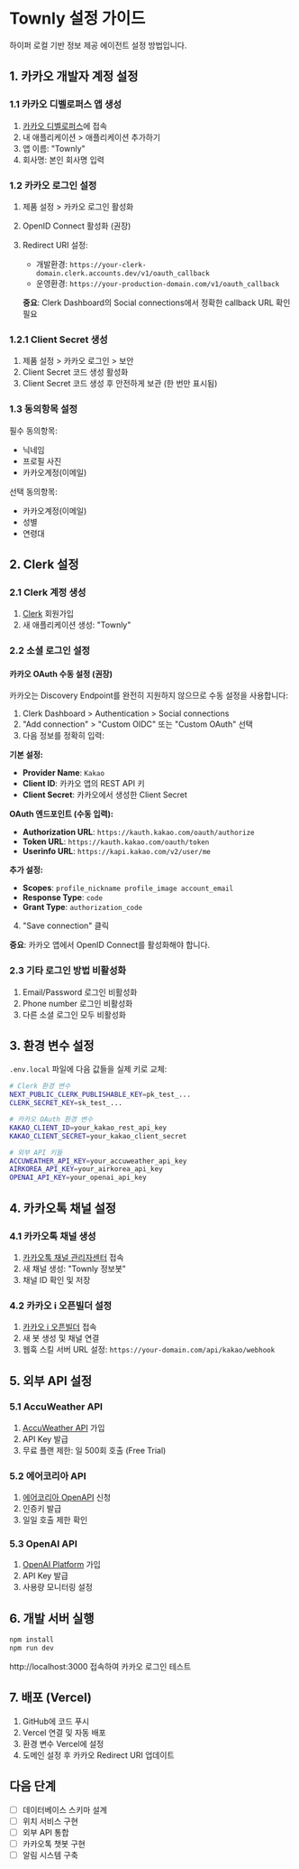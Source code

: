 # Townly 설정 가이드

하이퍼 로컬 기반 정보 제공 에이전트 설정 방법입니다.

## 1. 카카오 개발자 계정 설정

### 1.1 카카오 디벨로퍼스 앱 생성
1. [카카오 디벨로퍼스](https://developers.kakao.com/)에 접속
2. 내 애플리케이션 > 애플리케이션 추가하기
3. 앱 이름: "Townly"
4. 회사명: 본인 회사명 입력

### 1.2 카카오 로그인 설정
1. 제품 설정 > 카카오 로그인 활성화
2. OpenID Connect 활성화 (권장)
3. Redirect URI 설정:
   - 개발환경: `https://your-clerk-domain.clerk.accounts.dev/v1/oauth_callback`
   - 운영환경: `https://your-production-domain.com/v1/oauth_callback`
   
   **중요**: Clerk Dashboard의 Social connections에서 정확한 callback URL 확인 필요

### 1.2.1 Client Secret 생성
1. 제품 설정 > 카카오 로그인 > 보안
2. Client Secret 코드 생성 활성화
3. Client Secret 코드 생성 후 안전하게 보관 (한 번만 표시됨)

### 1.3 동의항목 설정
필수 동의항목:
- 닉네임
- 프로필 사진
- 카카오계정(이메일)

선택 동의항목:
- 카카오계정(이메일)
- 성별
- 연령대

## 2. Clerk 설정

### 2.1 Clerk 계정 생성
1. [Clerk](https://clerk.com/) 회원가입
2. 새 애플리케이션 생성: "Townly"

### 2.2 소셜 로그인 설정

#### 카카오 OAuth 수동 설정 (권장)
카카오는 Discovery Endpoint를 완전히 지원하지 않으므로 수동 설정을 사용합니다:

1. Clerk Dashboard > Authentication > Social connections
2. "Add connection" > "Custom OIDC" 또는 "Custom OAuth" 선택
3. 다음 정보를 정확히 입력:

**기본 설정:**
- **Provider Name**: `Kakao`
- **Client ID**: 카카오 앱의 REST API 키
- **Client Secret**: 카카오에서 생성한 Client Secret

**OAuth 엔드포인트 (수동 입력):**
- **Authorization URL**: `https://kauth.kakao.com/oauth/authorize`
- **Token URL**: `https://kauth.kakao.com/oauth/token`
- **Userinfo URL**: `https://kapi.kakao.com/v2/user/me`

**추가 설정:**
- **Scopes**: `profile_nickname profile_image account_email`
- **Response Type**: `code`
- **Grant Type**: `authorization_code`

4. "Save connection" 클릭

**중요**: 카카오 앱에서 OpenID Connect를 활성화해야 합니다.

### 2.3 기타 로그인 방법 비활성화
1. Email/Password 로그인 비활성화
2. Phone number 로그인 비활성화
3. 다른 소셜 로그인 모두 비활성화

## 3. 환경 변수 설정

`.env.local` 파일에 다음 값들을 실제 키로 교체:

```bash
# Clerk 환경 변수
NEXT_PUBLIC_CLERK_PUBLISHABLE_KEY=pk_test_...
CLERK_SECRET_KEY=sk_test_...

# 카카오 OAuth 환경 변수
KAKAO_CLIENT_ID=your_kakao_rest_api_key
KAKAO_CLIENT_SECRET=your_kakao_client_secret

# 외부 API 키들
ACCUWEATHER_API_KEY=your_accuweather_api_key
AIRKOREA_API_KEY=your_airkorea_api_key
OPENAI_API_KEY=your_openai_api_key
```

## 4. 카카오톡 채널 설정

### 4.1 카카오톡 채널 생성
1. [카카오톡 채널 관리자센터](https://center-pf.kakao.com/) 접속
2. 새 채널 생성: "Townly 정보봇"
3. 채널 ID 확인 및 저장

### 4.2 카카오 i 오픈빌더 설정
1. [카카오 i 오픈빌더](https://i.kakao.com/) 접속
2. 새 봇 생성 및 채널 연결
3. 웹훅 스킬 서버 URL 설정: `https://your-domain.com/api/kakao/webhook`

## 5. 외부 API 설정

### 5.1 AccuWeather API
1. [AccuWeather API](https://developer.accuweather.com/) 가입
2. API Key 발급
3. 무료 플랜 제한: 일 500회 호출 (Free Trial)

### 5.2 에어코리아 API
1. [에어코리아 OpenAPI](https://www.airkorea.or.kr/web/contents/contentView/?pMENU_NO=138&cntnts_no=74) 신청
2. 인증키 발급
3. 일일 호출 제한 확인

### 5.3 OpenAI API
1. [OpenAI Platform](https://platform.openai.com/) 가입
2. API Key 발급
3. 사용량 모니터링 설정

## 6. 개발 서버 실행

```bash
npm install
npm run dev
```

http://localhost:3000 접속하여 카카오 로그인 테스트

## 7. 배포 (Vercel)

1. GitHub에 코드 푸시
2. Vercel 연결 및 자동 배포
3. 환경 변수 Vercel에 설정
4. 도메인 설정 후 카카오 Redirect URI 업데이트

## 다음 단계

- [ ] 데이터베이스 스키마 설계
- [ ] 위치 서비스 구현
- [ ] 외부 API 통합
- [ ] 카카오톡 챗봇 구현
- [ ] 알림 시스템 구축
